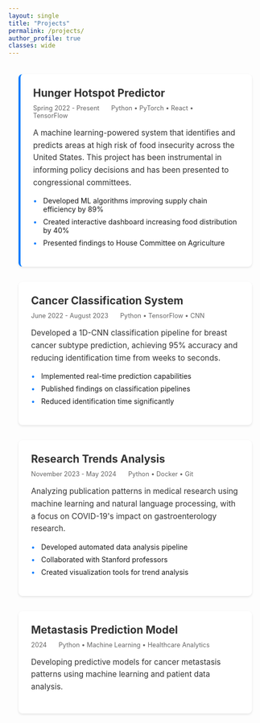 ```yaml
---
layout: single
title: "Projects"
permalink: /projects/
author_profile: true
classes: wide
---
```


<div class="projects-wrapper">
  <div class="project-card featured">
    <h2><a href="https://github.com/ASuresh0524/HungerHotspotPredictor">Hunger Hotspot Predictor</a></h2>
    <div class="project-meta">
      <span class="date">Spring 2022 - Present</span>
      <span class="tech">Python • PyTorch • React • TensorFlow</span>
    </div>
    <p class="description">
      A machine learning-powered system that identifies and predicts areas at high risk of food insecurity across the United States.
      This project has been instrumental in informing policy decisions and has been presented to congressional committees.
    </p>
    <ul class="achievements">
      <li>Developed ML algorithms improving supply chain efficiency by 89%</li>
      <li>Created interactive dashboard increasing food distribution by 40%</li>
      <li>Presented findings to House Committee on Agriculture</li>
    </ul>
  </div>

  <div class="project-card">
    <h2><a href="https://github.com/ASuresh0524/XAISubtypes">Cancer Classification System</a></h2>
    <div class="project-meta">
      <span class="date">June 2022 - August 2023</span>
      <span class="tech">Python • TensorFlow • CNN</span>
    </div>
    <p class="description">
      Developed a 1D-CNN classification pipeline for breast cancer subtype prediction, achieving 95% accuracy and reducing
      identification time from weeks to seconds.
    </p>
    <ul class="achievements">
      <li>Implemented real-time prediction capabilities</li>
      <li>Published findings on classification pipelines</li>
      <li>Reduced identification time significantly</li>
    </ul>
  </div>

  <div class="project-card">
    <h2><a href="https://github.com/ASuresh0524/IdentifyingResearchTrends">Research Trends Analysis</a></h2>
    <div class="project-meta">
      <span class="date">November 2023 - May 2024</span>
      <span class="tech">Python • Docker • Git</span>
    </div>
    <p class="description">
      Analyzing publication patterns in medical research using machine learning and natural language processing, with a focus
      on COVID-19's impact on gastroenterology research.
    </p>
    <ul class="achievements">
      <li>Developed automated data analysis pipeline</li>
      <li>Collaborated with Stanford professors</li>
      <li>Created visualization tools for trend analysis</li>
    </ul>
  </div>

  <div class="project-card">
    <h2><a href="https://github.com/ASuresh0524/MetastasisPredictions">Metastasis Prediction Model</a></h2>
    <div class="project-meta">
      <span class="date">2024</span>
      <span class="tech">Python • Machine Learning • Healthcare Analytics</span>
    </div>
    <p class="description">
      Developing predictive models for cancer metastasis patterns using machine learning and patient data analysis.
    </p>
  </div>
</div>

<style>
.projects-wrapper {
  max-width: 900px;
  margin: 0 auto;
  padding: 20px;
}

.project-card {
  background: #fff;
  border-radius: 8px;
  padding: 25px;
  margin-bottom: 30px;
  box-shadow: 0 2px 4px rgba(0,0,0,0.1);
  transition: transform 0.2s;
}

.project-card:hover {
  transform: translateY(-5px);
}

.project-card.featured {
  border-left: 4px solid #007bff;
}

.project-meta {
  margin: 10px 0;
  font-size: 0.9em;
  color: #666;
}

.project-meta span {
  margin-right: 20px;
}

.description {
  font-size: 1.1em;
  line-height: 1.6;
  color: #333;
  margin: 15px 0;
}

.achievements {
  list-style-type: none;
  padding-left: 0;
  margin-top: 15px;
}

.achievements li {
  margin: 8px 0;
  padding-left: 20px;
  position: relative;
}

.achievements li:before {
  content: "•";
  color: #007bff;
  position: absolute;
  left: 0;
}

h2 {
  margin: 0;
  color: #333;
}

h2 a {
  color: #333;
  text-decoration: none;
}

h2 a:hover {
  color: #007bff;
}
</style> 